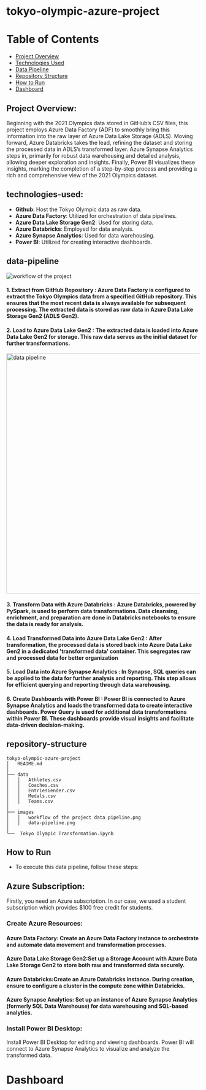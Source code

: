 # tokyo-olympic-azure-project
# Table of Contents

- [Project Overview](#project-overview)
- [Technologies Used](#technologies-used)
- [Data Pipeline](#data-pipeline)
- [Repository Structure](#repository-structure)
- [How to Run](#How-to-Run)
- [Dashboard](#dashboard)
##  Project Overview:
Beginning with the 2021 Olympics data stored in GitHub’s CSV files, this project employs Azure Data Factory (ADF) to smoothly bring this information into the raw layer of Azure Data Lake Storage (ADLS). Moving forward, Azure Databricks takes the lead, refining the dataset and storing the processed data in ADLS’s transformed layer. Azure Synapse Analytics steps in, primarily for robust data warehousing and detailed analysis, allowing deeper exploration and insights. Finally, Power BI visualizes these insights, marking the completion of a step-by-step process and providing a rich and comprehensive view of the 2021 Olympics dataset.


##  technologies-used:
- **Github**: Host the Tokyo Olympic data as raw data.
- **Azure Data Factory**: Utilized for orchestration of data pipelines.
- **Azure Data Lake Storage Gen2**: Used for storing data.
- **Azure Databricks**: Employed for data analysis.
- **Azure Synapse Analytics**: Used for data warehousing.
- **Power BI**: Utilized for creating interactive dashboards.
  
## data-pipeline

  ![workflow of the project](https://github.com/Samiha128/tokyo-olympic-azure-project/assets/120471620/67fae82a-f2fc-443e-84eb-cbd170c70663)
  
####  1. Extract from GitHub Repository : Azure Data Factory is configured to extract the Tokyo Olympics data from a specified GitHub repository. This ensures that the most recent data is always available for subsequent processing. The extracted data is stored as raw data in Azure Data Lake Storage Gen2 (ADLS Gen2).

####  2. Load to Azure Data Lake Gen2 : The extracted data is loaded into Azure Data Lake Gen2 for storage. This raw data serves as the initial dataset for further transformations.

<img width="626" alt="data pipeline" src="https://github.com/Samiha128/tokyo-olympic-azure-project/assets/120471620/ae455cef-38df-465c-b6c5-86740c951634">


####  3. Transform Data with Azure Databricks : Azure Databricks, powered by PySpark, is used to perform data transformations. Data cleansing, enrichment, and preparation are done in Databricks notebooks to ensure the data is ready for analysis.

####  4. Load Transformed Data into Azure Data Lake Gen2 : After transformation, the processed data is stored back into Azure Data Lake Gen2 in a dedicated 'transformed data' container. This segregates raw and processed data for better organization

####  5. Load Data into Azure Synapse Analytics :  In Synapse, SQL queries can be applied to the data for further analysis and reporting. This step allows for efficient querying and reporting through data warehousing.

####  6. Create Dashboards with Power BI : Power BI is connected to Azure Synapse Analytics and loads the transformed data to create interactive dashboards. Power Query is used for additional data transformations within Power BI. These dashboards provide visual insights and facilitate data-driven decision-making.

## repository-structure


```
tokyo-olympic-azure-project
│   README.md
│
├── data
│   │   Athletes.csv
│   │   Coaches.csv
│   │   EntriesGender.csv
│   │   Medals.csv
│   │   Teams.csv
│
├── images
│   │   workflow of the project data pipeline.png
│   │   data-pipeline.png
│
└──  Tokyo Olympic Transformation.ipynb
```
## How to Run
- To execute this data pipeline, follow these steps:

## Azure Subscription: 
  Firstly, you need an Azure subscription. In our case, we used a student subscription which provides $100 free credit for students.

### Create Azure Resources:

#### Azure Data Factory: Create an Azure Data Factory instance to orchestrate and automate data movement and transformation processes.
####  Azure Data Lake Storage Gen2:Set up a Storage Account with Azure Data Lake Storage Gen2 to store both raw and transformed data securely.
#### Azure Databricks:Create an Azure Databricks instance. During creation, ensure to configure a cluster in the compute zone within Databricks.
####  Azure Synapse Analytics: Set up an instance of Azure Synapse Analytics (formerly SQL Data Warehouse) for data warehousing and SQL-based analytics.

### Install Power BI Desktop:

  Install Power BI Desktop for editing and viewing dashboards. Power BI will connect to Azure Synapse Analytics to visualize and analyze the transformed data.


# Dashboard
  

       






